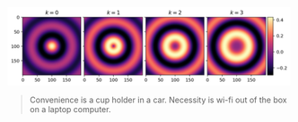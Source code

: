 ![alt text](https://github.com/ModifiedBear/ModifiedBear/blob/main/index.png?raw=true)

> Convenience is a cup holder in a car. Necessity is wi-fi out of the box on a laptop computer.

